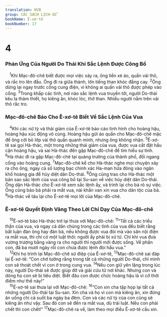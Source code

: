 ```yaml
---
translation: NVB
group: CÁC SÁCH LỊCH-SỬ
bookName: Ê-xơ-tê 
bookNumber: 17
---
```


<div class="title"><h1>4</h1><h3>Phản Ứng Của Người Do Thái Khi Sắc Lệnh Được Công Bố </h3></div>
<span class="verse et_4_1"> <sup>1</sup>Khi Mạc-đô-chê biết được mọi việc xảy ra, ông liền xé áo, quấn vải thô, và rắc tro lên đầu. Ông đi ra giữa thành, lớn tiếng than khóc đắng cay. </span>
<span class="verse et_4_2"><sup>2</sup>Ông dừng lại ngay trước cổng cung điện, vì không ai quấn vải thô được phép vào cổng. </span>
<span class="verse et_4_3"><sup>3</sup>Trong khắp các tỉnh, nơi nào sắc lệnh vua truyền tới, người Do-thái kêu la thảm thiết, họ kiêng ăn, khóc lóc, thở than. Nhiều người nằm trên vải thô rắc tro. <br/></span>
<div class="title"><h3>Mạc-đô-chê Báo Cho Ê-xơ-tê Biết Về Sắc Lệnh Của Vua </h3></div>
<span class="verse et_4_4"> <sup>4</sup>Khi các nữ tỳ và thái giám của Ê-xơ-tê báo cáo tình hình cho hoàng hậu, hoàng hậu xúc động vô cùng. Hoàng hậu gửi áo quần cho Mạc-đô-chê mặc để ông cởi bỏ lớp vải thô quấn quanh mình, nhưng ông không nhận. </span>
<span class="verse et_4_5"><sup>5</sup>Ê-xơ-tê sai gọi Hà-thác, một trong những thái giám của vua, được vua cắt đặt hầu cận hoàng hậu, và sai Hà-thác đến gặp Mạc-đô-chê để tìm hiểu sự tình. </span>
<span class="verse et_4_6"><sup>6</sup>Hà-thác đi ra gặp Mạc-đô-chê tại quảng trường của thành phố, đối ngang cổng vào hoàng cung. </span>
<span class="verse et_4_7"><sup>7</sup>Mạc-đô-chê kể cho Hà-thác nghe mọi chuyện xảy ra cho ông, ngay cả số lượng bạc chính xác Ha-man hứa đóng vào ngân khố hoàng gia để hủy diệt dân Do-thái. </span>
<span class="verse et_4_8"><sup>8</sup>Ông cũng trao cho Hà-thác một bản sao sắc lệnh của vua công bố tại Su-san về việc hủy diệt dân Do-thái. Ông dặn Hà-thác cho Ê-xơ-tê xem sắc lệnh ấy, và trình lại cho bà rõ sự việc. Ông cũng bảo bà phải ra mắt vua, nài khẩn van xin vua cho dân tộc của bà. </span>
<span class="verse et_4_9"><sup>9</sup>Hà-thác về tâu lại cho Ê-xơ-tê mọi lời của Mạc-đô-chê. <br/></span>
<div class="title"><h3>Ê-xơ-tê Quyết Định Vâng Theo Lời Chỉ Dạy Của Mạc-đô-chê </h3></div>
<span class="verse et_4_10"> <sup>10</sup>Ê-xơ-tê bảo Hà-thác trở lại thưa với Mạc-đô-chê: </span>
<span class="verse et_4_11"><sup>11</sup>“Tất cả các triều thần của vua, và ngay cả dân chúng trong các tỉnh của vua đều biết rằng bất luận đàn ông hay đàn bà, nếu không được vua đòi mà vào sân nội điện ra mắt vua, thì chỉ có một luật thôi: người ấy phải bị xử tử. Chỉ khi vua đưa vương trượng bằng vàng ra cho người thì người mới được sống. Về phần con, đã ba mươi ngày rồi con chưa được lệnh đòi hầu vua.” <br/></span>
<span class="verse et_4_12"> <sup>12</sup>Khi họ trình lại Mạc-đô-chê sứ điệp của Ê-xơ-tê, </span>
<span class="verse et_4_13"><sup>13</sup>Mạc-đô-chê sai đáp lại Ê-xơ-tê: “Con chớ tưởng rằng trong tất cả những người Do-thái, chỉ mình con sẽ thoát chết vì con ở trong cung vua. </span>
<span class="verse et_4_14"><sup>14</sup>Nếu con giữ yên lặng trong lúc này, người Do-thái sẽ được giúp đỡ và giải cứu từ nơi khác. Nhưng con và dòng họ con sẽ bị tiêu diệt. Biết đâu con được chức hoàng hậu là vì cớ thời điểm như thế này!” <br/></span>
<span class="verse et_4_15"> <sup>15</sup>Ê-xơ-tê sai thưa lại với Mạc-đô-chê: </span>
<span class="verse et_4_16"><sup>16</sup>“Con xin cha tập họp lại tất cả những người Do-thái tại Su-san. Xin cha và họ vì con mà kiêng ăn, xin đừng ăn uống chi cả suốt ba ngày ba đêm. Con và các nữ tỳ của con cũng sẽ kiêng ăn như vậy. Sau đó con sẽ đến ra mắt vua, dù trái luật. Nếu con phải chết thì con chết!” </span>
<span class="verse et_4_17"><sup>17</sup>Mạc-đô-chê ra về, làm theo mọi điều Ê-xơ-tê cầu xin. <br/></span>
